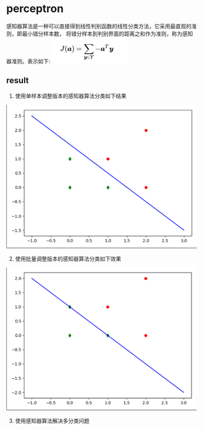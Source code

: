 # perceptron
感知器算法是一种可以直接得到线性判别函数的线性分类方法，它采用最直观的准则，即最小错分样本数，
将错分样本到判别界面的距离之和作为准则，称为感知器准则。表示如下:
![perceptron rule](/src/perceptron/pictures/perceptron_rule.png)


## result
1. 使用单样本调整版本的感知器算法分类如下结果

![perceptron single result](/src/perceptron/pictures/perceptron_single.png)

2. 使用批量调整版本的感知器算法分类如下效果

![perceptron batch result](/src/perceptron/pictures/perceptron_batch.png)

3. 使用感知器算法解决多分类问题


